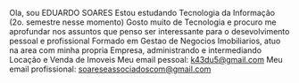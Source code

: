Ola, sou EDUARDO SOARES
Estou estudando Tecnologia da Informação (2o. semestre nesse momento)
Gosto muito de Tecnologia e procuro me aprofundar nos assuntos que penso ser interessante para o desevolvimento pessoal e profissional
Formado em Gestao de Negocios Imobiliarios, atuo na area com minha propria Empresa, administrando e intermediando Locação e Venda de Imoveis
Meu email pessoal: k43du5@gmail.com
Meu email profissional: soareseassociadoscom@gmail.com
